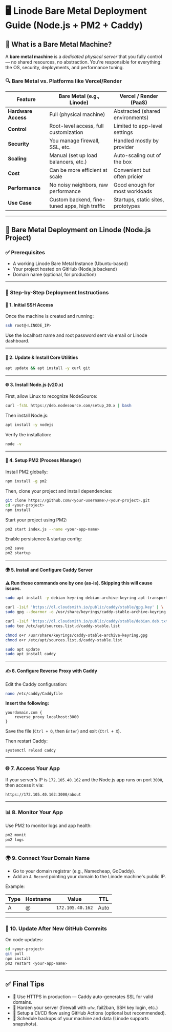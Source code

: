 # 🖥️ Linode Bare Metal Deployment Guide (Node.js + PM2 + Caddy)

## 📌 What is a Bare Metal Machine?

A **bare metal machine** is a _dedicated physical server_ that you fully control — no shared resources, no abstraction. You're responsible for everything: the OS, security, deployments, and performance tuning.

### 🔍 Bare Metal vs. Platforms like Vercel/Render

| Feature             | Bare Metal (e.g., Linode)                     | Vercel / Render (PaaS)             |
| ------------------- | --------------------------------------------- | ---------------------------------- |
| **Hardware Access** | Full (physical machine)                       | Abstracted (shared environments)   |
| **Control**         | Root-level access, full customization         | Limited to app-level settings      |
| **Security**        | You manage firewall, SSL, etc.                | Handled mostly by provider         |
| **Scaling**         | Manual (set up load balancers, etc.)          | Auto-scaling out of the box        |
| **Cost**            | Can be more efficient at scale                | Convenient but often pricier       |
| **Performance**     | No noisy neighbors, raw performance           | Good enough for most workloads     |
| **Use Case**        | Custom backend, fine-tuned apps, high traffic | Startups, static sites, prototypes |

---

## 🚀 Bare Metal Deployment on Linode (Node.js Project)

### ✅ Prerequisites

- A working Linode Bare Metal Instance (Ubuntu-based)
- Your project hosted on GitHub (Node.js backend)
- Domain name (optional, for production)

---

### 🧭 Step-by-Step Deployment Instructions

#### 🔧 1. Initial SSH Access

Once the machine is created and running:

```bash
ssh root@<LINODE_IP>
```

Use the localhost name and root password sent via email or Linode dashboard.

---

#### 🔁 2. Update & Install Core Utilities

```bash
apt update && apt install -y curl git
```

---

#### 🌐 3. Install Node.js (v20.x)

First, allow Linux to recognize NodeSource:

```bash
curl -fsSL https://deb.nodesource.com/setup_20.x | bash
```

Then install Node.js:

```bash
apt install -y nodejs
```

Verify the installation:

```bash
node -v
```

---

#### 🔁 4. Setup PM2 (Process Manager)

Install PM2 globally:

```bash
npm install -g pm2
```

Then, clone your project and install dependencies:

```bash
git clone https://github.com/<your-username>/<your-project>.git
cd <your-project>
npm install
```

Start your project using PM2:

```bash
pm2 start index.js --name <your-app-name>
```

Enable persistence & startup config:

```bash
pm2 save
pm2 startup
```

---

#### 🌍 5. Install and Configure Caddy Server

**⚠️ Run these commands one by one (as-is). Skipping this will cause issues.**

```bash
sudo apt install -y debian-keyring debian-archive-keyring apt-transport-https curl

curl -1sLf 'https://dl.cloudsmith.io/public/caddy/stable/gpg.key' | \
sudo gpg --dearmor -o /usr/share/keyrings/caddy-stable-archive-keyring.gpg

curl -1sLf 'https://dl.cloudsmith.io/public/caddy/stable/debian.deb.txt' | \
sudo tee /etc/apt/sources.list.d/caddy-stable.list

chmod o+r /usr/share/keyrings/caddy-stable-archive-keyring.gpg
chmod o+r /etc/apt/sources.list.d/caddy-stable.list

sudo apt update
sudo apt install caddy
```

---

#### ✍️ 6. Configure Reverse Proxy with Caddy

Edit the Caddy configuration:

```bash
nano /etc/caddy/Caddyfile
```

**Insert the following:**

```
yourdomain.com {
    reverse_proxy localhost:3000
}
```

Save the file (`Ctrl + O`, then `Enter`) and exit (`Ctrl + X`).

Then restart Caddy:

```bash
systemctl reload caddy
```

---

### 🌐 7. Access Your App

If your server's IP is `172.105.40.162` and the Node.js app runs on port `3000`, then access it via:

```
https://172.105.40.162:3000/about
```

---

### 📊 8. Monitor Your App

Use PM2 to monitor logs and app health:

```bash
pm2 monit
pm2 logs
```

---

### 🌍 9. Connect Your Domain Name

- Go to your domain registrar (e.g., Namecheap, GoDaddy).
- Add an `A Record` pointing your domain to the Linode machine's public IP.

Example:

| Type | Hostname | Value            | TTL  |
| ---- | -------- | ---------------- | ---- |
| A    | @        | `172.105.40.162` | Auto |

---

### 🔁 10. Update After New GitHub Commits

On code updates:

```bash
cd <your-project>
git pull
npm install
pm2 restart <your-app-name>
```

---

## ✅ Final Tips

- 📡 Use HTTPS in production — Caddy auto-generates SSL for valid domains.
- 🔐 Harden your server (firewall with `ufw`, fail2ban, SSH key login, etc.)
- 🔄 Setup a CI/CD flow using GitHub Actions (optional but recommended).
- 🔁 Schedule backups of your machine and data (Linode supports snapshots).
